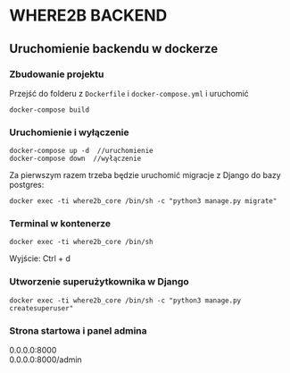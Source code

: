 # WHERE2B BACKEND

## Uruchomienie backendu w dockerze

### Zbudowanie projektu

Przejść do folderu z ```Dockerfile``` i ```docker-compose.yml``` i uruchomić

```shell
docker-compose build
```

### Uruchomienie i wyłączenie

```
docker-compose up -d  //uruchomienie
docker-compose down  //wyłączenie
```

Za pierwszym razem trzeba będzie uruchomić migracje z Django do bazy postgres:

``` shell
docker exec -ti where2b_core /bin/sh -c "python3 manage.py migrate"
```

### Terminal w kontenerze

``` shell
docker exec -ti where2b_core /bin/sh
```

Wyjście:
Ctrl + d

### Utworzenie superużytkownika w Django

``` shell
docker exec -ti where2b_core /bin/sh -c "python3 manage.py createsuperuser"
```

### Strona startowa i panel admina

0.0.0.0:8000 \
0.0.0.0:8000/admin
